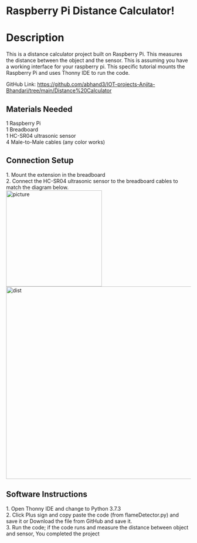 <h1>Raspberry Pi Distance Calculator!</h1>
<h1>Description</h1>

<p>This is a distance calculator project built on Raspberry Pi. This measures the distance between the object and the sensor. This is assuming you have a working interface for your raspberry pi. This specific tutorial mounts the Raspberry Pi and uses Thonny IDE to run the code.</p>

GitHub Link: https://github.com/abhand3/IOT-projects-Anjita-Bhandari/tree/main/Distance%20Calculator

<h2>Materials Needed</h2>

1 Raspberry Pi</br>
1 Breadboard</br>
1 HC-SR04 ultrasonic sensor</br>
4 Male-to-Male cables (any color works)</br>

<h2>Connection Setup</h2>
1.	Mount the extension in the breadboard</br>
2.	Connect the HC-SR04 ultrasonic sensor to the breadboard cables to match the diagram below.</br>

<img width="261" alt="picture" src="https://user-images.githubusercontent.com/88409698/167456967-9affb7de-4c30-4972-b48c-4d280573548a.png">

<img width="523" alt="dist" src="https://user-images.githubusercontent.com/88409698/167457266-e83c43ae-33e6-49fa-af15-63e3753ca074.png">

<h2>Software Instructions</h2>
1.	Open Thonny IDE and change to Python 3.7.3</br>
2.	Click Plus sign and copy paste the code (from flameDetector.py) and save it or 
Download the file from GitHub and save it.</br>
3.	Run the code; if the code runs and measure the distance between object and sensor, You completed the project</br>


